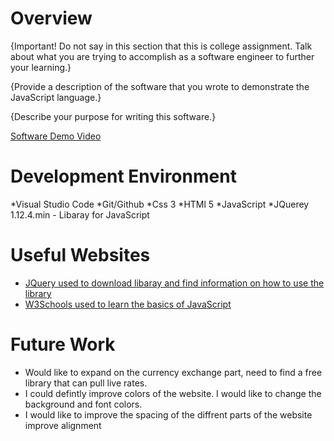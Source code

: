 # Overview

{Important! Do not say in this section that this is college assignment. Talk about what you are trying to accomplish as a software engineer to further your learning.}

{Provide a description of the software that you wrote to demonstrate the JavaScript language.}

{Describe your purpose for writing this software.}



[Software Demo Video](http://youtube.link.goes.here)

# Development Environment

*Visual Studio Code *Git/Github *Css 3 *HTMl 5 *JavaScript *JQuerey 1.12.4.min - Libaray for JavaScript

# Useful Websites

- [JQuery used to download libaray and find information on how to use the library](https://jquery.com/)
- [W3Schools used to learn the basics of JavaScript ](https://www.w3schools.com/js)

# Future Work


- Would like to expand on the currency exchange part, need to find a free library that can pull live rates. 
- I could defintly improve colors of the website. I would like to change the background and font colors. 
- I would like to improve the spacing of the diffrent parts of the website improve alignment